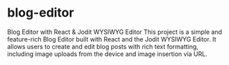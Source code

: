 # blog-editor
Blog Editor with React &amp; Jodit WYSIWYG Editor This project is a simple and feature-rich Blog Editor built with React and the Jodit WYSIWYG Editor. It allows users to create and edit blog posts with rich text formatting, including image uploads from the device and image insertion via URL. 
